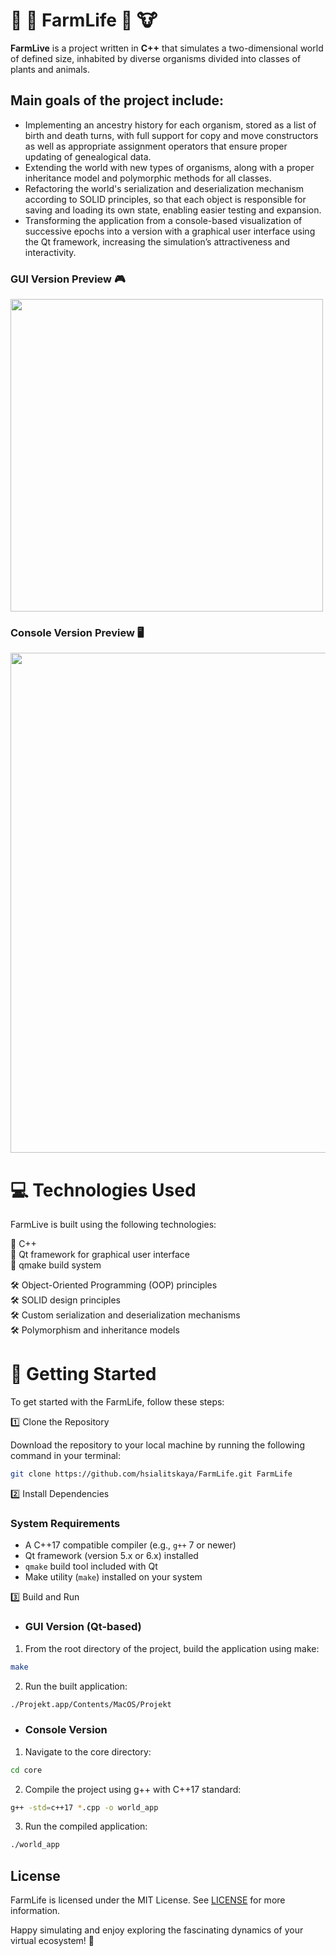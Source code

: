 # 🐻 🐰 FarmLife 🐷 🐮

**FarmLive** is a project written in **C++** that simulates a two-dimensional world of defined size, inhabited by diverse organisms divided into classes of plants and animals.

## Main goals of the project include:

- Implementing an ancestry history for each organism, stored as a list of birth and death turns, with full support for copy and move constructors as well as appropriate assignment operators that ensure proper updating of genealogical data.
- Extending the world with new types of organisms, along with a proper inheritance model and polymorphic methods for all classes.
- Refactoring the world's serialization and deserialization mechanism according to SOLID principles, so that each object is responsible for saving and loading its own state, enabling easier testing and expansion.
- Transforming the application from a console-based visualization of successive epochs into a version with a graphical user interface using the Qt framework, increasing the simulation’s attractiveness and interactivity.

### GUI Version Preview 🎮
<img width="500" src="https://github.com/user-attachments/assets/54cdce73-1ffa-482d-8671-ce04acfd90fd" />

### Console Version Preview 🖥️  
<img width="800" src="https://github.com/user-attachments/assets/aafd0728-f150-477e-847f-72be3213600d" />



# 💻 Technologies Used

FarmLive is built using the following technologies:

📍 C++  
📍 Qt framework for graphical user interface  
📍 qmake build system  
 
 🛠️ Object-Oriented Programming (OOP) principles  
 🛠️ SOLID design principles  
 🛠️ Custom serialization and deserialization mechanisms  
 🛠️ Polymorphism and inheritance models  



# 🏁 Getting Started

To get started with the FarmLife, follow these steps:

1️⃣ Clone the Repository   

Download the repository to your local machine by running the following command in your terminal:  
```bash
git clone https://github.com/hsialitskaya/FarmLife.git FarmLife
```

2️⃣ Install Dependencies  

### System Requirements

- A C++17 compatible compiler (e.g., `g++` 7 or newer)  
- Qt framework (version 5.x or 6.x) installed  
- `qmake` build tool included with Qt  
- Make utility (`make`) installed on your system


3️⃣ Build and Run

- ### GUI Version (Qt-based)
1) From the root directory of the project, build the application using make:  
```bash
make
```

2) Run the built application:
```bash
./Projekt.app/Contents/MacOS/Projekt
```


- ### Console Version
1) Navigate to the core directory:
```bash
cd core
```

2) Compile the project using g++ with C++17 standard:
```bash
g++ -std=c++17 *.cpp -o world_app
```

3) Run the compiled application:
```bash
./world_app
```

## License
FarmLife is licensed under the MIT License. See [LICENSE](https://github.com/hsialitskaya/FarmLife/blob/main/LICENSE) for more information.    

Happy simulating and enjoy exploring the fascinating dynamics of your virtual ecosystem! 🎉
